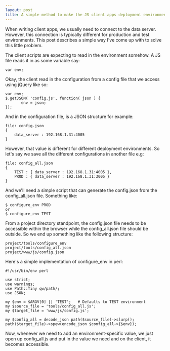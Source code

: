 ```yaml
---
layout: post
title: A simple method to make the JS client apps deployment environment-aware
---
```


When writing client apps, we usually need to connect to the data server.
However, this connection is typically different for production and test
environments. This post describes a simple way I've come up with to solve this
little problem. 

The client scripts are expecting to read in the environment somehow.
A JS file reads it in as some variable say:

    var env;

Okay, the client read in the configuration from a config file that we access
using jQuery like so:

    var env;
    $.getJSON( 'config.js', function( json ) {
           env = json;
    });

And in the configuration file, is a JSON structure for example:

    file: config.json
    {
        data_server : 192.168.1.31:4005
    }

However, that value is different for different deployment environments. So
let's say we save all the different configurations in another file e.g:

    file: config_all.json
    { 
        TEST : { data_server : 192.168.1.31:4005 },
        PROD : { data_server : 192.168.1.31:3005 }
    }

And we'll need a simple script that can generate the config.json from the
config_all.json file. Something like:

    $ configure_env PROD
    or
    $ configure_env TEST

From a project directory standpoint, the config.json file needs to be accessible
within the browser while the config_all.json file should be outside. So we end
up something like the following structure:

    project/tools/configure_env
    project/tools/config_all.json
    project/www/js/config.json

Here's a simple implementation of configure_env in perl:

    #!/usr/bin/env perl

    use strict;
    use warnings;
    use Path::Tiny qw/path/;
    use JSON;

    my $env = $ARGV[0] || 'TEST';   # Defaults to TEST environment
    my $source_file = 'tools/config_all.js';
    my $target_file = 'www/js/config.js';

    my $config_all = decode_json path($source_file)->slurp();
    path($target_file)->spew(encode_json $config_all->{$env});

Now, whenever we need to add an environment-specific value, we just open up
config_all.js and put in the value we need and on the client, it becomes
accessible.

